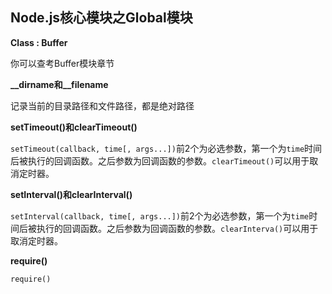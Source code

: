 ## Node.js核心模块之Global模块

**Class : Buffer**

你可以查考Buffer模块章节



**\_\_dirname和\_\_filename**

记录当前的目录路径和文件路径，都是绝对路径



**setTimeout()和clearTimeout()**

`setTimeout(callback, time[, args...])`前2个为必选参数，第一个为`time`时间后被执行的回调函数。之后参数为回调函数的参数。`clearTimeout()`可以用于取消定时器。



**setInterval()和clearInterval()**

`setInterval(callback, time[, args...])`前2个为必选参数，第一个为`time`时间后被执行的回调函数。之后参数为回调函数的参数。`clearInterva()`可以用于取消定时器。



**require()**

`require()`
